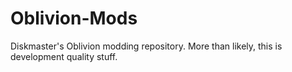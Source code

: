 Oblivion-Mods
=============

Diskmaster's Oblivion modding repository. More than likely, this is development quality stuff.
